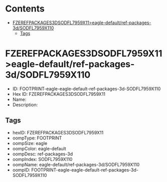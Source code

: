



Contents
========

* [FZEREFPACKAGES3DSODFL7959X11>eagle-default/ref-packages-3d/SODFL7959X110](#fzerefpackages3dsodfl7959x11eagle-defaultref-packages-3dsodfl7959x110)
	* [Tags](#tags)

# FZEREFPACKAGES3DSODFL7959X11>eagle-default/ref-packages-3d/SODFL7959X110

- ID: FOOTPRINT-eagle-eagle-default-ref-packages-3d-SODFL7959X110
- Hex ID: FZEREFPACKAGES3DSODFL7959X11
- Name: 
- Description: 

## Tags

- hexID: FZEREFPACKAGES3DSODFL7959X11
- oompType: FOOTPRINT
- oompSize: eagle
- oompColor: eagle-default
- oompDesc: ref-packages-3d
- oompIndex: SODFL7959X110
- oompName: eagle-default/ref-packages-3d/SODFL7959X110
- oompID: FOOTPRINT-eagle-eagle-default-ref-packages-3d-SODFL7959X110
